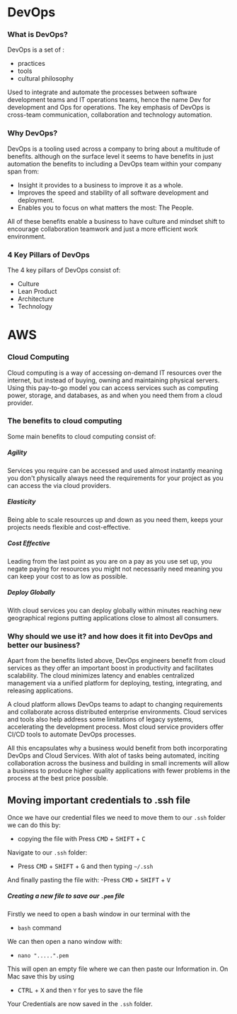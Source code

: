 # DevOps 

### What is DevOps?

DevOps is a set of : 
- practices
- tools
- cultural philosophy

Used to integrate and automate the processes between software
development teams and IT operations teams, hence the name Dev for 
development and Ops for operations. The key emphasis of DevOps
is cross-team communication, collaboration and technology automation.

### Why DevOps?

DevOps is a tooling used across a company to bring about a multitude of benefits. 
although on the surface level it seems to have benefits in just automation the benefits to 
including a DevOps team within your company span from:

- Insight it provides to a business to improve it as a whole.
- Improves the speed and stability of all software development and deployment.
- Enables you to focus on what matters the most: The People.

All of these benefits enable a business to have culture and mindset shift to encourage collaboration
teamwork and just a more efficient work environment.

### 4 Key Pillars of DevOps 

The 4 key pillars of DevOps consist of: 

- Culture 
- Lean Product 
- Architecture 
- Technology

# AWS

### Cloud Computing

Cloud computing is a way of accessing on-demand IT resources over the internet, but 
instead of buying, owning and maintaining physical servers. Using this pay-to-go model
you can access services such as computing power, storage, and databases, as and when you 
need them from a cloud provider.

### The benefits to cloud computing 

Some main benefits to cloud computing consist of:

##### Agility

Services you require can be accessed and used almost instantly meaning you don't physically
always need the requirements for your project as you can access the via cloud providers.

##### Elasticity

Being able to scale resources up and down as you need them, keeps your projects needs flexible 
and cost-effective.

##### Cost Effective

Leading from the last point as you are on a pay as you use set up, you negate paying for resources
you might not necessarily need meaning you can keep your cost to as low as possible.

##### Deploy Globally 

With cloud services you can deploy globally within minutes reaching new geographical regions
putting applications close to almost all consumers.

### Why should we use it? and how does it fit into DevOps and better our business?

Apart from the benefits listed above, DevOps engineers benefit from cloud services as they offer an 
important boost in productivity and facilitates scalability. The cloud minimizes latency and enables centralized 
management via a unified platform for deploying, testing, integrating, and releasing applications.

A cloud platform allows DevOps teams to adapt to changing requirements and collaborate across distributed 
enterprise environments. Cloud services and tools also help address some limitations of legacy systems, 
accelerating the development process. Most cloud service providers offer CI/CD tools to automate DevOps processes.

All this encapsulates why a business would benefit from both incorporating DevOps and Cloud Services. With alot of tasks
being automated, inciting collaboration across the business and building in small increments will allow a business to 
produce higher quality applications with fewer problems in the process at the best price possible.

## Moving important credentials to .ssh file

Once we have our credential files we need to move them to our `.ssh` folder we
can do this by:
- copying the file with Press <kbd>CMD</kbd> + <kbd>SHIFT</kbd> + <kbd>C</kbd>

Navigate to our `.ssh` folder:
- Press <kbd>CMD</kbd> + <kbd>SHIFT</kbd> + <kbd>G</kbd> and then typing `~/.ssh`

And finally pasting the file with:
-Press <kbd>CMD</kbd> + <kbd>SHIFT</kbd> + <kbd>V</kbd>

##### Creating a new file to save our `.pem` file

Firstly we need to open a bash window in our terminal with the 

- `bash` command

We can then open a nano window with:

- `nano ".....".pem`

This will open an empty file where we can then paste our Information in.
On Mac save this by using 

- <kbd>CTRL</kbd> + <kbd>X</kbd> and then `Y` for yes to save the file 

Your Credentials are now saved in the `.ssh` folder.

